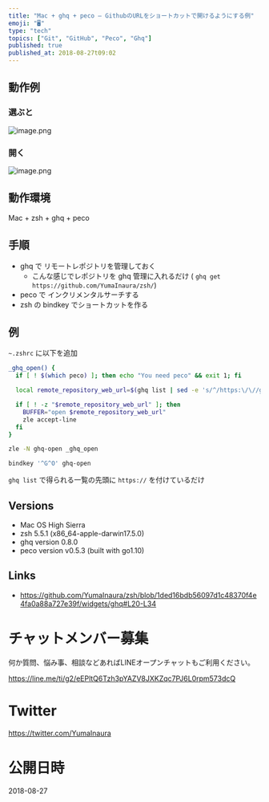 ```yaml
---
title: "Mac + ghq + peco — GithubのURLをショートカットで開けるようにする例"
emoji: "🖥"
type: "tech"
topics: ["Git", "GitHub", "Peco", "Ghq"]
published: true
published_at: 2018-08-27t09:02
---
```



## 動作例

### 選ぶと

![image.png](https://qiita-image-store.s3.amazonaws.com/0/89618/967d0492-535e-6c6a-6c6c-f02b93145d1b.png)

### 開く

![image.png](https://qiita-image-store.s3.amazonaws.com/0/89618/8d11db87-c85f-3ce0-a4f7-e06267a4d302.png)

## 動作環境

Mac + zsh + ghq + peco


## 手順

- ghq で リモートレポジトリを管理しておく
  - こんな感じでレポジトリを ghq 管理に入れるだけ ( `ghq get https://github.com/YumaInaura/zsh/`)
- peco で インクリメンタルサーチする
- zsh の bindkey でショートカットを作る

## 例

`~.zshrc` に以下を追加

```sh
_ghq_open() {
  if [ ! $(which peco) ]; then echo "You need peco" && exit 1; fi

  local remote_repository_web_url=$(ghq list | sed -e 's/^/https:\/\//g' | peco --query="$BUFFER")

  if [ ! -z "$remote_repository_web_url" ]; then
    BUFFER="open $remote_repository_web_url"
    zle accept-line
  fi
}

zle -N ghq-open _ghq_open

bindkey '^G^O' ghq-open
```

`ghq list` で得られる一覧の先頭に `https://` を付けているだけ

## Versions

- Mac OS High Sierra
- zsh 5.5.1 (x86_64-apple-darwin17.5.0)
- ghq version 0.8.0
- peco version v0.5.3 (built with go1.10)

## Links

- https://github.com/YumaInaura/zsh/blob/1ded16bdb56097d1c48370f4e4fa0a88a727e39f/widgets/ghq#L20-L34








<!-- Update From Qiita API -->

# チャットメンバー募集


何か質問、悩み事、相談などあればLINEオープンチャットもご利用ください。

https://line.me/ti/g2/eEPltQ6Tzh3pYAZV8JXKZqc7PJ6L0rpm573dcQ





# Twitter


https://twitter.com/YumaInaura


<!-- Update From Qiita API -->



# 公開日時

2018-08-27
